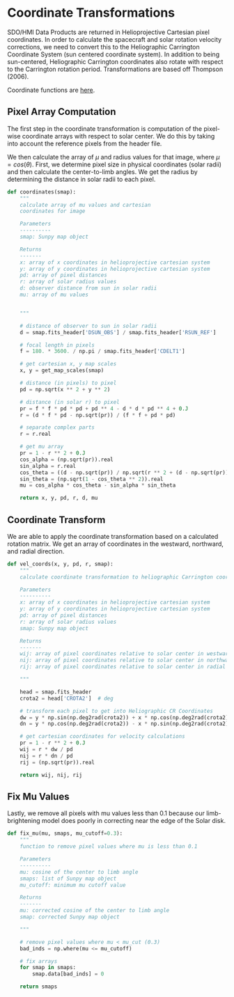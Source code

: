 # Coordinate Transformations

SDO/HMI Data Products are returned in Helioprojective Cartesian pixel coordinates. In 
order to calculate the spacecraft and solar rotation velocity corrections, we need to
convert this to the Heliographic Carrington Coordinate System (sun centered coordinate system). 
In addition to being sun-centered, Heliographic Carrington coordinates also rotate with
respect to the Carrington rotation period. Transformations are based off Thompson (2006). 

Coordinate functions are [here](https://github.com/shalverson/NEID_Solar_analysis/blob/master/tamar/tools/coord_funcs.py).

## Pixel Array Computation

The first step in the coordinate transformation is computation of the pixel-wise
coordinate arrays with respect to solar center. We do this by taking into account the
reference pixels from the header file. 

We then calculate the array of $\mu$ and radius values for that image, where $\mu = cos(\theta)$. 
First, we determine pixel size in physical coordinates (solar radii) and then calculate
the center-to-limb angles. We get the radius by determining the distance in solar radii 
to each pixel. 

```python
def coordinates(smap):
    """
    calculate array of mu values and cartesian
    coordinates for image

    Parameters
    ----------
    smap: Sunpy map object

    Returns
    -------
    x: array of x coordinates in helioprojective cartesian system
    y: array of y coordinates in helioprojective cartesian system
    pd: array of pixel distances
    r: array of solar radius values
    d: observer distance from sun in solar radii
    mu: array of mu values


    """

    # distance of observer to sun in solar radii
    d = smap.fits_header['DSUN_OBS'] / smap.fits_header['RSUN_REF']

    # focal length in pixels
    f = 180. * 3600. / np.pi / smap.fits_header['CDELT1']

    # get cartesian x, y map scales
    x, y = get_map_scales(smap)

    # distance (in pixels) to pixel
    pd = np.sqrt(x ** 2 + y ** 2)

    # distance (in solar r) to pixel
    pr = f * f * pd * pd + pd ** 4 - d * d * pd ** 4 + 0.J
    r = (d * f * pd - np.sqrt(pr)) / (f * f + pd * pd)

    # separate complex parts
    r = r.real

    # get mu array
    pr = 1 - r ** 2 + 0.J
    cos_alpha = (np.sqrt(pr)).real
    sin_alpha = r.real
    cos_theta = ((d - np.sqrt(pr)) / np.sqrt(r ** 2 + (d - np.sqrt(pr)) ** 2)).real
    sin_theta = (np.sqrt(1 - cos_theta ** 2)).real
    mu = cos_alpha * cos_theta - sin_alpha * sin_theta

    return x, y, pd, r, d, mu
```


## Coordinate Transform

We are able to apply the coordinate transformation based on a calculated rotation 
matrix. We get an array of coordinates in the westward, northward, and radial direction. 

```python
def vel_coords(x, y, pd, r, smap):
    """
    calculate coordinate transformation to heliographic Carrington coordinates

    Parameters
    ----------
    x: array of x coordinates in helioprojective cartesian system
    y: array of y coordinates in helioprojective cartesian system
    pd: array of pixel distances
    r: array of solar radius values
    smap: Sunpy map object

    Returns
    -------
    wij: array of pixel coordinates relative to solar center in westward direction
    nij: array of pixel coordinates relative to solar center in northward direction
    rij: array of pixel coordinates relative to solar center in radial direction

    """

    head = smap.fits_header
    crota2 = head['CROTA2']  # deg

    # transform each pixel to get into Heliographic CR Coordinates
    dw = y * np.sin(np.deg2rad(crota2)) + x * np.cos(np.deg2rad(crota2))
    dn = y * np.cos(np.deg2rad(crota2)) - x * np.sin(np.deg2rad(crota2))

    # get cartesian coordinates for velocity calculations
    pr = 1 - r ** 2 + 0.J
    wij = r * dw / pd
    nij = r * dn / pd
    rij = (np.sqrt(pr)).real

    return wij, nij, rij
```

## Fix Mu Values

Lastly, we remove all pixels with mu values less than 0.1 because our limb-brightening model
does poorly in correcting near the edge of the Solar disk. 


```python
def fix_mu(mu, smaps, mu_cutoff=0.3):
    """
    function to remove pixel values where mu is less than 0.1

    Parameters
    ----------
    mu: cosine of the center to limb angle
    smaps: list of Sunpy map object
    mu_cutoff: minimum mu cutoff value

    Returns
    -------
    mu: corrected cosine of the center to limb angle
    smap: corrected Sunpy map object

    """

    # remove pixel values where mu < mu_cut (0.3)
    bad_inds = np.where(mu <= mu_cutoff)

    # fix arrays
    for smap in smaps:
        smap.data[bad_inds] = 0

    return smaps

```